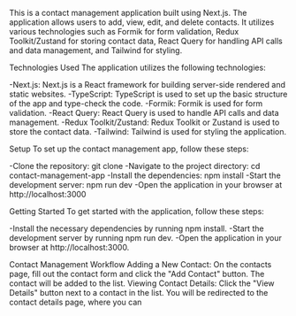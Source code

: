 This is a contact management application built using Next.js. The application allows users to add, view, edit, and delete contacts. It utilizes various technologies such as Formik for form validation, Redux Toolkit/Zustand for storing contact data, React Query for handling API calls and data management, and Tailwind for styling.


Technologies Used
The application utilizes the following technologies:

-Next.js: Next.js is a React framework for building server-side rendered and static websites.
-TypeScript: TypeScript is used to set up the basic structure of the app and type-check the code.
-Formik: Formik is used for form validation.
-React Query: React Query is used to handle API calls and data management.
-Redux Toolkit/Zustand: Redux Toolkit or Zustand is used to store the contact data.
-Tailwind: Tailwind is used for styling the application.



Setup
To set up the contact management app, follow these steps:

-Clone the repository: git clone <repository-url>
-Navigate to the project directory: cd contact-management-app
-Install the dependencies: npm install
-Start the development server: npm run dev
-Open the application in your browser at http://localhost:3000



Getting Started
To get started with the application, follow these steps:

-Install the necessary dependencies by running npm install.
-Start the development server by running npm run dev.
-Open the application in your browser at http://localhost:3000.


Contact Management Workflow
Adding a New Contact: On the contacts page, fill out the contact form and click the "Add Contact" button. The contact will be added to the list.
Viewing Contact Details: Click the "View Details" button next to a contact in the list. You will be redirected to the contact details page, where you can
